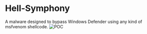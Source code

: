 # Hell-Symphony
A malware designed to bypass Windows Defender using any kind of msfvenom shellcode.
![POC](https://github.com/user-attachments/assets/cd915984-33e3-4b74-b634-7fdfdf1b62f9)
